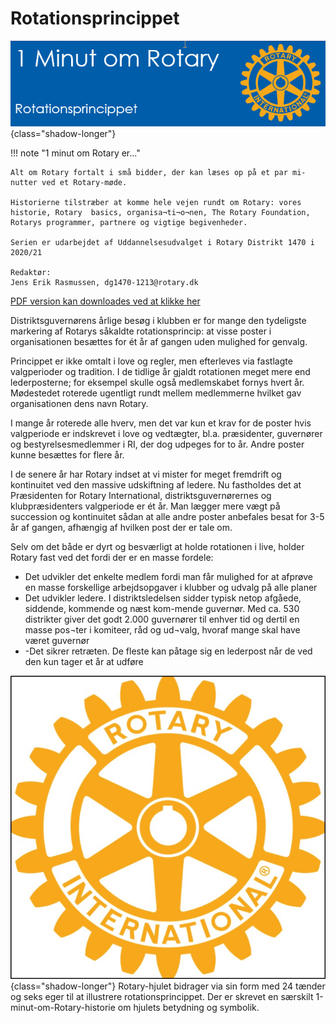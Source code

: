 # Rotationsprincippet

![Rotarys første år](images/rotaryprincip.jpg){class="shadow-longer"} 

!!! note "1 minut om Rotary er..."

    Alt om Rotary fortalt i små bidder, der kan læses op på et par mi-nutter ved et Rotary-møde.
    
    Historierne tilstræber at komme hele vejen rundt om Rotary: vores historie, Rotary  basics, organisa¬ti¬o¬nen, The Rotary Foundation, Rotarys programmer, partnere og vigtige begivenheder.
    
    Serien er udarbejdet af Uddannelsesudvalget i Rotary Distrikt 1470 i 2020/21
    
    Redaktør: 
    Jens Erik Rasmussen, dg1470-1213@rotary.dk


<a href=https://1minut.rotary.dk/pdf-versioner/1_minut_om_Rotary_Rotationsprincippet.pdf target=_blank>PDF version kan downloades ved at klikke her</a>


Distriktsguvernørens årlige besøg i klubben er for mange den tydeligste markering af Rotarys såkaldte rotationsprincip: at visse poster i organisationen besættes for ét år af gangen uden mulighed for genvalg. 


Princippet er ikke omtalt i love og regler, men efterleves via fastlagte valgperioder og tradition. I de tidlige år gjaldt rotationen meget mere end lederposterne; for eksempel skulle også medlemskabet fornys hvert år. Mødestedet roterede ugentligt rundt mellem medlemmerne hvilket gav organisationen dens navn Rotary. 


I mange år roterede alle hverv, men det var kun et krav for de poster hvis valgperiode er indskrevet i love og vedtægter, bl.a. præsidenter, guvernører og bestyrelsesmedlemmer i RI, der dog udpeges for to år. Andre poster kunne besættes for flere år.


I de senere år har Rotary indset at vi mister for meget fremdrift og kontinuitet ved den massive udskiftning af ledere. Nu fastholdes det at Præsidenten for Rotary International, distriktsguvernørernes og klubpræsidenters valgperiode er ét år. Man lægger mere vægt på succession og kontinuitet sådan at alle andre poster anbefales besat for 3-5 år af gangen, afhængig af hvilken post der er tale om.


Selv om det både er dyrt og besværligt at holde rotationen i live, holder Rotary fast ved det fordi der er en masse fordele:

- Det udvikler det enkelte medlem fordi man får mulighed for at afprøve en masse forskellige arbejdsopgaver i klubber og udvalg på alle planer
- Det udvikler ledere. I distriktsledelsen sidder typisk netop afgåede, siddende, kommende og næst kom-mende guvernør. Med ca. 530 distrikter giver det godt 2.000 guvernører til enhver tid og dertil en masse pos¬ter i komiteer, råd og ud¬valg, hvoraf mange skal have været guvernør
- -Det sikrer retræten. De fleste kan påtage sig en lederpost når de ved den kun tager et år at udføre


![Rotaryhjulet](images/Rotaryhjulet2.jpg){class="shadow-longer"} 
Rotary-hjulet bidrager via sin form med 24 tænder og seks eger til at illustrere rotationsprincippet. Der er skrevet en særskilt 1-minut-om-Rotary-historie om hjulets betydning og symbolik.